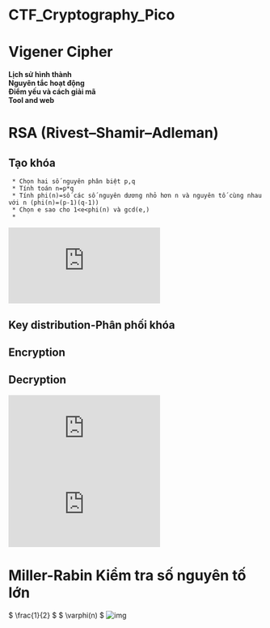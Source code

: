 # CTF_Cryptography_Pico


# Vigener Cipher
  **Lịch sử hình thành**<br>
  **Nguyên tắc hoạt động**<br>
  **Điểm yếu và cách giải mã**<br>
  **Tool and web**
# RSA (Rivest–Shamir–Adleman)
  ## **Tạo khóa** <br>
     * Chọn hai số nguyên phân biệt p,q
     * Tính toán n=p*q
     * Tính phi(n)=số các số nguyên dương nhỏ hơn n và nguyên tố cùng nhau với n (phi(n)=(p-1)(q-1))
     * Chọn e sao cho 1<e<phi(n) và gcd(e,)
     *
 ![equation](https://latex.codecogs.com/gif.latex?%5Cvarphi%20%28n%29)
  ## **Key distribution-Phân phối khóa**<br>
  ## **Encryption**<br>
  ## **Decryption**<br>
  


![equation](http://latex.codecogs.com/gif.latex?Concentration%3D%5Cfrac%7BTotalTemplate%7D%7BTotalVolume%7D)
![equation](https://latex.codecogs.com/gif.latex?%5Cvarphi%20%28n%29)


# Miller-Rabin Kiểm tra số nguyên tố lớn

$ \frac{1}{2} $
$ \varphi(n) $
![img](http://www.sciweavers.org/tex2img.php?eq=%20%5Cvec%7Ba%7D%20&bc=White&fc=Black&im=jpg&fs=12&ff=arev&edit=0[/img])
